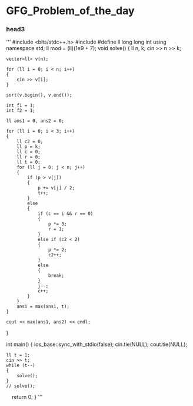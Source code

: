 # GFG_Problem_of_the_day

### head3
'''
#include <bits/stdc++.h>
#include <iomanip>
#define ll long long int
using namespace std;
ll mod = (ll)(1e9 + 7);
void solve()
{
    ll n, k;
    cin >> n >> k;

    vector<ll> v(n);

    for (ll i = 0; i < n; i++)
    {
        cin >> v[i];
    }

    sort(v.begin(), v.end());

    int f1 = 1;
    int f2 = 1;

    ll ans1 = 0, ans2 = 0;

    for (ll i = 0; i < 3; i++)
    {
        ll c2 = 0;
        ll p = k;
        ll c = 0;
        ll r = 0;
        ll t = 0;
        for (ll j = 0; j < n; j++)
        {
            if (p > v[j])
            {
                p += v[j] / 2;
                t++;
            }
            else
            {
                if (c == i && r == 0)
                {
                    p *= 3;
                    r = 1;
                }
                else if (c2 < 2)
                {
                    p *= 2;
                    c2++;
                }
                else
                {
                    break;
                }
                j--;
                c++;
            }
        }
        ans1 = max(ans1, t);
    }

    cout << max(ans1, ans2) << endl;
}

int main()
{
    ios_base::sync_with_stdio(false);
    cin.tie(NULL);
    cout.tie(NULL);

    ll t = 1;
    cin >> t;
    while (t--)
    {
        solve();
    }
    // solve();
    return 0;
}
  '''
